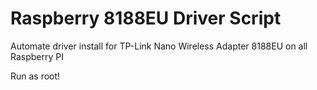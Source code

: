 # Raspberry 8188EU Driver Script 

Automate driver install for TP-Link Nano Wireless Adapter 8188EU on all Raspberry PI

Run as root!

